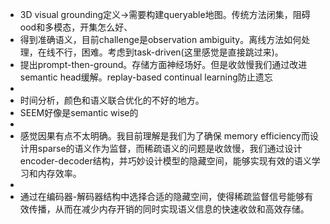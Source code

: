 - 3D visual grounding定义->需要构建queryable地图。传统方法闭集，阻碍ood和多模态，开集怎么好、
- 得到准确语义，目前challenge是observation ambiguity。离线方法如何处理，在线不行，困难。考虑到task-driven(这里感觉是直接跳过来)。
- 提出prompt-then-ground。存储方面神经场好。但是收敛慢我们通过改进semantic head缓解。replay-based continual learning防止遗忘
-
- 时间分析，颜色和语义联合优化的不好的地方。
- SEEM好像是semantic wise的
-
- 感觉因果有点不太明确。我目前理解是我们为了确保 memory efficiency而设计用sparse的语义作为监督，而稀疏语义的问题是收敛慢，我们通过设计encoder-decoder结构，并巧妙设计模型的隐藏空间，能够实现有效的语义学习和内存效率。
-
- 通过在编码器-解码器结构中选择合适的隐藏空间，使得稀疏监督信号能够有效传播，从而在减少内存开销的同时实现语义信息的快速收敛和高效存储。